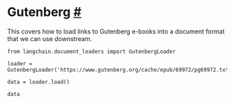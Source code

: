 


 Gutenberg
 [#](#gutenberg "Permalink to this headline")
=========================================================



 This covers how to load links to Gutenberg e-books into a document format that we can use downstream.
 







```
from langchain.document_loaders import GutenbergLoader

```










```
loader = GutenbergLoader('https://www.gutenberg.org/cache/epub/69972/pg69972.txt')

```










```
data = loader.load()

```










```
data

```







